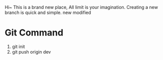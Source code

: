 Hi~
This is a brand new place, 
All limit is your imagination.
Creating a new branch is quick and simple.
new modified


# Git Command
1. git init
2. git push origin dev
